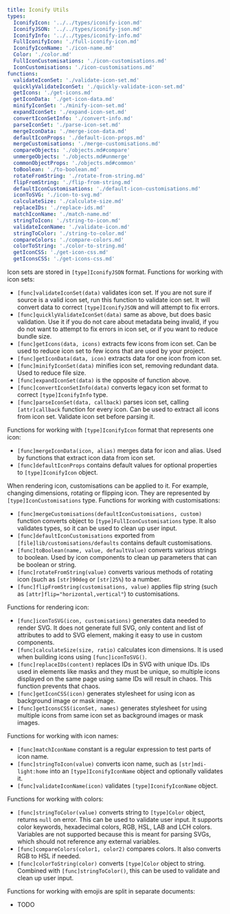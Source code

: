 ```yaml
title: Iconify Utils
types:
  IconifyIcon: '../../types/iconify-icon.md'
  IconifyJSON: '../../types/iconify-json.md'
  IconifyInfo: '../../types/iconify-info.md'
  FullIconifyIcon: './full-iconify-icon.md'
  IconifyIconName: './icon-name.md'
  Color: './color.md'
  FullIconCustomisations: './icon-customisations.md'
  IconCustomisations: './icon-customisations.md'
functions:
  validateIconSet: './validate-icon-set.md'
  quicklyValidateIconSet: './quickly-validate-icon-set.md'
  getIcons: './get-icons.md'
  getIconData: './get-icon-data.md'
  minifyIconSet: './minify-icon-set.md'
  expandIconSet: './expand-icon-set.md'
  convertIconSetInfo: './convert-info.md'
  parseIconSet: './parse-icon-set.md'
  mergeIconData: './merge-icon-data.md'
  defaultIconProps: './default-icon-props.md'
  mergeCustomisations: './merge-customisations.md'
  compareObjects: './objects.md#compare'
  unmergeObjects: './objects.md#unmerge'
  commonObjectProps: './objects.md#common'
  toBoolean: './to-boolean.md'
  rotateFromString: './rotate-from-string.md'
  flipFromString: './flip-from-string.md'
  defaultIconCustomisations: './default-icon-customisations.md'
  iconToSVG: './icon-to-svg.md'
  calculateSize: './calculate-size.md'
  replaceIDs: './replace-ids.md'
  matchIconName: './match-name.md'
  stringToIcon: './string-to-icon.md'
  validateIconName: './validate-icon.md'
  stringToColor: './string-to-color.md'
  compareColors: './compare-colors.md'
  colorToString: './color-to-string.md'
  getIconCSS: './get-icon-css.md'
  getIconsCSS: './get-icons-css.md'
```

Icon sets are stored in `[type]IconifyJSON` format. Functions for working with icon sets:

- `[func]validateIconSet(data)` validates icon set. If you are not sure if source is a valid icon set, run this function to validate icon set. It will convert data to correct `[type]IconifyJSON` and will attempt to fix errors.
- `[func]quicklyValidateIconSet(data)` same as above, but does basic validation. Use it if you do not care about metadata being invalid, if you do not want to attempt to fix errors in icon set, or if you want to reduce bundle size.
- `[func]getIcons(data, icons)` extracts few icons from icon set. Can be used to reduce icon set to few icons that are used by your project.
- `[func]getIconData(data, icon)` extracts data for one icon from icon set.
- `[func]minifyIconSet(data)` minifies icon set, removing redundant data. Used to reduce file size.
- `[func]expandIconSet(data)` is the opposite of function above.
- `[func]convertIconSetInfo(data)` converts legacy icon set format to correct `[type]IconifyInfo` type.
- `[func]parseIconSet(data, callback)` parses icon set, calling `[attr]callback` function for every icon. Can be used to extract all icons from icon set. Validate icon set before parsing it.

Functions for working with `[type]IconifyIcon` format that represents one icon:

- `[func]mergeIconData(icon, alias)` merges data for icon and alias. Used by functions that extract icon data from icon set.
- `[func]defaultIconProps` contains default values for optional properties to `[type]IconifyIcon` object.

When rendering icon, customisations can be applied to it. For example, changing dimensions, rotating or flipping icon. They are represented by `[type]IconCustomisations` type. Functions for working with customisations:

- `[func]mergeCustomisations(defaultIconCustomisations, custom)` function converts object to `[type]FullIconCustomisations` type. It also validates types, so it can be used to clean up user input.
- `[func]defaultIconCustomisations` exported from `[file]lib/customisations/defaults` contains default customisations.
- `[func]toBoolean(name, value, defaultValue)` converts various strings to boolean. Used by icon components to clean up parameters that can be boolean or string.
- `[func]rotateFromString(value)` converts various methods of rotating icon (such as `[str]90deg` or `[str]25%`) to a number.
- `[func]flipFromString(customisations, value)` applies flip string (such as `[attr]flip="horizontal,vertical"`) to customisations.

Functions for rendering icon:

- `[func]iconToSVG(icon, customisations)` generates data needed to render SVG. It does not generate full SVG, only content and list of attributes to add to SVG element, making it easy to use in custom components.
- `[func]calculateSize(size, ratio)` calculates icon dimensions. It is used when building icons using `[func]iconToSVG()`.
- `[func]replaceIDs(content)` replaces IDs in SVG with unique IDs. IDs used in elements like masks and they must be unique, so multiple icons displayed on the same page using same IDs will result in chaos. This function prevents that chaos.
- `[func]getIconCSS(icon)` generates stylesheet for using icon as background image or mask image.
- `[func]getIconsCSS(iconSet, names)` generates stylesheet for using multiple icons from same icon set as background images or mask images.

Functions for working with icon names:

- `[func]matchIconName` constant is a regular expression to test parts of icon name.
- `[func]stringToIcon(value)` converts icon name, such as `[str]mdi-light:home` into an `[type]IconifyIconName` object and optionally validates it.
- `[func]validateIconName(icon)` validates `[type]IconifyIconName` object.

Functions for working with colors:

- `[func]stringToColor(value)` converts string to `[type]Color` object, returns `null` on error. This can be used to validate user input. It supports color keywords, hexadecimal colors, RGB, HSL, LAB and LCH colors. Variables are not supported because this is meant for parsing SVGs, which should not reference any external variables.
- `[func]compareColors(color1, color2)` compares colors. It also converts RGB to HSL if needed.
- `[func]colorToString(color)` converts `[type]Color` object to string. Combined with `[func]stringToColor()`, this can be used to validate and clean up user input.

Functions for working with emojis are split in separate documents:

- TODO
